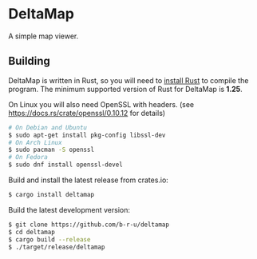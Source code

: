 DeltaMap
========
A simple map viewer.

Building
--------
DeltaMap is written in Rust, so you will need to [install
Rust](https://www.rust-lang.org/install.html) to compile the program. The
minimum supported version of Rust for DeltaMap is **1.25**.

On Linux you will also need OpenSSL with headers.
(see <https://docs.rs/crate/openssl/0.10.12> for details)

```sh
# On Debian and Ubuntu
$ sudo apt-get install pkg-config libssl-dev
# On Arch Linux
$ sudo pacman -S openssl
# On Fedora
$ sudo dnf install openssl-devel
```

Build and install the latest release from crates.io:

```sh
$ cargo install deltamap
```

Build the latest development version:

```sh
$ git clone https://github.com/b-r-u/deltamap
$ cd deltamap
$ cargo build --release
$ ./target/release/deltamap
```
